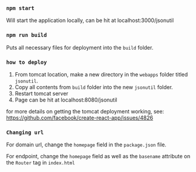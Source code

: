 ### `npm start`

Will start the application locally, can be hit at localhost:3000/jsonutil

### `npm run build`

Puts all necessary files for deployment into the `build` folder.

### `how to deploy`

1) From tomcat location, make a new directory in the `webapps` folder titled `jsonutil`. 
2) Copy all contents from `build` folder into the new `jsonutil` folder. 
3) Restart tomcat server
4) Page can be hit at localhost:8080/jsonutil

for more details on getting the tomcat deployment working, see: https://github.com/facebook/create-react-app/issues/4826

### `Changing url`

For domain url, change the `homepage` field in the `package.json` file.

For endpoint, change the `homepage` field as well as the `basename` attribute on the `Router` tag in `index.html`

